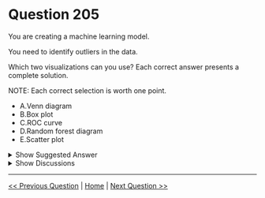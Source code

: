 # Question 205

You are creating a machine learning model.

You need to identify outliers in the data.

Which two visualizations can you use? Each correct answer presents a complete solution.

NOTE: Each correct selection is worth one point.

* A.Venn diagram
* B.Box plot
* C.ROC curve
* D.Random forest diagram
* E.Scatter plot

<details>
  <summary>Show Suggested Answer</summary>

  <strong>BE</strong><br>

</details>

<details>
  <summary>Show Discussions</summary>

<blockquote><p><strong>Askme101</strong> <code>(Sun 26 Dec 2021 14:10)</code> - <em>Upvotes: 15</em></p><p>Box plot and Scatter plot</p></blockquote>
<blockquote><p><strong>fhlos</strong> <code>(Thu 27 Jun 2024 20:18)</code> - <em>Upvotes: 1</em></p><p>B and E</p></blockquote>
<blockquote><p><strong>krishna1818</strong> <code>(Wed 29 May 2024 10:21)</code> - <em>Upvotes: 1</em></p><p>We can use a box plot or scatter plot to find the outliers</p></blockquote>
<blockquote><p><strong>synapse</strong> <code>(Tue 14 Mar 2023 05:32)</code> - <em>Upvotes: 1</em></p><p>B and E</p></blockquote>
<blockquote><p><strong>YblSos</strong> <code>(Fri 27 Jan 2023 18:37)</code> - <em>Upvotes: 1</em></p><p>Correct!</p></blockquote>
<blockquote><p><strong>santoshpandit</strong> <code>(Thu 23 Jun 2022 03:18)</code> - <em>Upvotes: 3</em></p><p>correct</p></blockquote>
<blockquote><p><strong>G14th</strong> <code>(Sun 01 May 2022 15:24)</code> - <em>Upvotes: 3</em></p><p>Correct!</p></blockquote>
<blockquote><p><strong>Vipuls</strong> <code>(Tue 28 Dec 2021 10:56)</code> - <em>Upvotes: 4</em></p><p>BE, right Answer</p></blockquote>

</details>

---

[<< Previous Question](question_204.md) | [Home](/index.md) | [Next Question >>](question_206.md)
